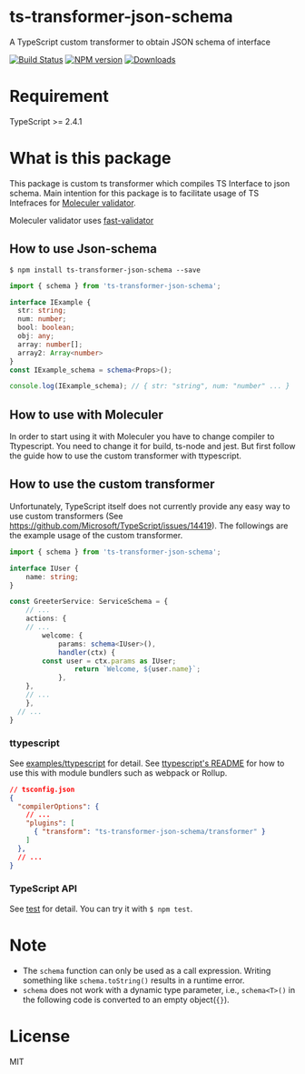 # ts-transformer-json-schema
A TypeScript custom transformer to obtain JSON schema of interface

[![Build Status][travis-image]][travis-url]
[![NPM version][npm-image]][npm-url]
[![Downloads](https://img.shields.io/npm/dm/ts-transformer-keys.svg)](https://www.npmjs.com/package/ts-transformer-json-schema)

# Requirement
TypeScript >= 2.4.1

# What is this package

This package is custom ts transformer which compiles TS Interface to json schema.
Main intention for this package is to facilitate usage of TS Intefraces for [Moleculer validator](https://moleculer.services/docs/0.13/validating.html).

Moleculer validator uses [fast-validator](https://github.com/icebob/fastest-validator)

## How to use Json-schema

```
$ npm install ts-transformer-json-schema --save
```

```ts
import { schema } from 'ts-transformer-json-schema';

interface IExample {
  str: string;
  num: number;
  bool: boolean;
  obj: any;
  array: number[];
  array2: Array<number>
}
const IExample_schema = schema<Props>();

console.log(IExample_schema); // { str: "string", num: "number" ... }
```

## How to use with Moleculer

In order to start using it with Moleculer you have to change compiler to Ttypescript.
You need to change it for build, ts-node and jest.
But first follow the guide how to use the custom transformer with ttypescript.

## How to use the custom transformer

Unfortunately, TypeScript itself does not currently provide any easy way to use custom transformers (See https://github.com/Microsoft/TypeScript/issues/14419).
The followings are the example usage of the custom transformer.

```ts
import { schema } from 'ts-transformer-json-schema';

interface IUser {
	name: string;
}

const GreeterService: ServiceSchema = {
	// ...
	actions: {
    // ...
		welcome: {
			params: schema<IUser>(),
			handler(ctx) {
        const user = ctx.params as IUser;
				return `Welcome, ${user.name}`;
			},
    },
    // ...
	},
  // ...
}

```

### ttypescript

See [examples/ttypescript](examples/ttypescript) for detail.
See [ttypescript's README](https://github.com/cevek/ttypescript/blob/master/README.md) for how to use this with module bundlers such as webpack or Rollup.

```json
// tsconfig.json
{
  "compilerOptions": {
    // ...
    "plugins": [
      { "transform": "ts-transformer-json-schema/transformer" }
    ]
  },
  // ...
}
```

### TypeScript API

See [test](test) for detail.
You can try it with `$ npm test`.

# Note

* The `schema` function can only be used as a call expression. Writing something like `schema.toString()` results in a runtime error.
* `schema` does not work with a dynamic type parameter, i.e., `schema<T>()` in the following code is converted to an empty object(`{}`).

# License

MIT

[travis-image]:https://travis-ci.org/ipetrovic11/ts-transformer-json-schema.svg?branch=master
[travis-url]:https://travis-ci.org/ipetrovic11/ts-transformer-json-schema
[npm-image]:https://img.shields.io/npm/v/ts-transformer-json-schema.svg?style=flat
[npm-url]:https://www.npmjs.com/package/ts-transformer-json-schema
